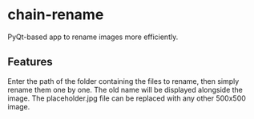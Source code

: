 # chain-rename
PyQt-based app to rename images more efficiently.

## Features
Enter the path of the folder containing the files to rename, then simply rename them one by one. The old name will be displayed alongside the image.
The placeholder.jpg file can be replaced with any other 500x500 image.
